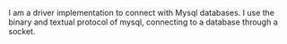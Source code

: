 I am a driver implementation to connect with Mysql databases.
I use the binary and textual protocol of mysql, connecting to a database through a socket.